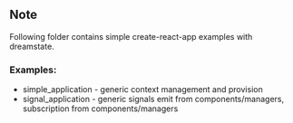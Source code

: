 ## Note

Following folder contains simple create-react-app examples with dreamstate.

### Examples:
  - simple_application - generic context management and provision
  - signal_application - generic signals emit from components/managers, subscription from components/managers
